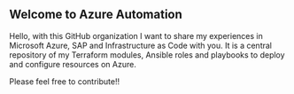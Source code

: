 ## Welcome to Azure Automation 

Hello, with this GitHub organization I want to share my experiences in Microsoft Azure, SAP and Infrastructure as Code with you. 
It is a central repository of my Terraform modules, Ansible roles and playbooks to deploy and configure resources on Azure.

Please feel free to contribute!!